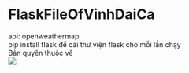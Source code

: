 # FlaskFileOfVinhDaiCa
api: openweathermap </br>
pip install flask để cài thư viện flask cho mỗi lần chạy</br>
Bản quyền thuộc về </br>
<img src = "https://upload.wikimedia.org/wikipedia/commons/thumb/5/5f/Siemens-logo.svg/2560px-Siemens-logo.svg.png" />
